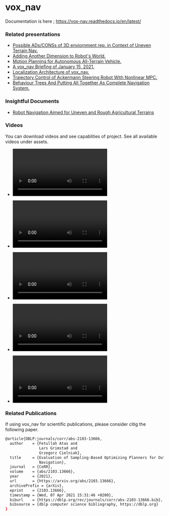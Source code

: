 # vox_nav

Documentation is here ; https://vox-nav.readthedocs.io/en/latest/
 
### Related presentations
* [Possible ADs/CONSs of 3D enviornment rep. in Context of Uneven Terrain Nav.](assets/presentation_0.pdf)
* [Adding Another Dimension to Robot's World.](assets/presentation_1.pdf)
* [Motion Planning for Autonomous All-Terrain Vehicle.](assets/presentation_2.pdf)
* [A vox_nav Briefing of January 15, 2021.](assets/presentation_3.pdf)
* [Localization Architecture of vox_nav.](assets/presentation_4.pdf)
* [Trajectory Control of Ackermann Steering Robot With Nonlinear MPC.](assets/presentation_5.pdf)
* [Behaviour Trees And Putting All Together As Complete Navigation System.](assets/presentation_6.pdf)

### Insightful Documents
* [Robot Navigation Aimed for Uneven and Rough Agricultural Terrains](assets/prposal.pdf)

### Videos 

You can download videos and see capablities of project. See all available videos under assets.

* ![MPC following a Trajectory](assets/mpc_3.mp4)

* ![Full Navigation using Behaviour Trees](assets/navigation_in_action.mp4)

* ![Full Navigation DUBINS space](assets/navigation_dubins_space.mp4)

* ![Full Navigation SE3 space](assets/navigation_se3_planner.mp4)

* ![Full Navigation REEDSPEEP space](assets/navigation_se2_control_planner.mp4)

### Related Publications

If using vox_nav for scientific publications, please consider citig the following paper.

```bash
@article{DBLP:journals/corr/abs-2103-13666,
  author    = {Fetullah Atas and
               Lars Grimstad and
               Grzegorz Cielniak},
  title     = {Evaluation of Sampling-Based Optimizing Planners for Outdoor Robot
               Navigation},
  journal   = {CoRR},
  volume    = {abs/2103.13666},
  year      = {2021},
  url       = {https://arxiv.org/abs/2103.13666},
  archivePrefix = {arXiv},
  eprint    = {2103.13666},
  timestamp = {Wed, 07 Apr 2021 15:31:46 +0200},
  biburl    = {https://dblp.org/rec/journals/corr/abs-2103-13666.bib},
  bibsource = {dblp computer science bibliography, https://dblp.org}
}
```
